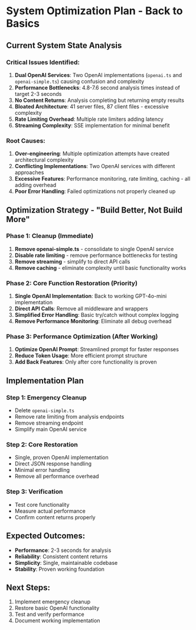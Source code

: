 # System Optimization Plan - Back to Basics

## Current System State Analysis

### Critical Issues Identified:
1. **Dual OpenAI Services**: Two OpenAI implementations (`openai.ts` and `openai-simple.ts`) causing confusion and complexity
2. **Performance Bottlenecks**: 4.8-7.6 second analysis times instead of target 2-3 seconds
3. **No Content Returns**: Analysis completing but returning empty results
4. **Bloated Architecture**: 41 server files, 87 client files - excessive complexity
5. **Rate Limiting Overhead**: Multiple rate limiters adding latency
6. **Streaming Complexity**: SSE implementation for minimal benefit

### Root Causes:
1. **Over-engineering**: Multiple optimization attempts have created architectural complexity
2. **Conflicting Implementations**: Two OpenAI services with different approaches
3. **Excessive Features**: Performance monitoring, rate limiting, caching - all adding overhead
4. **Poor Error Handling**: Failed optimizations not properly cleaned up

## Optimization Strategy - "Build Better, Not Build More"

### Phase 1: Cleanup (Immediate)
1. **Remove openai-simple.ts** - consolidate to single OpenAI service
2. **Disable rate limiting** - remove performance bottlenecks for testing
3. **Remove streaming** - simplify to direct API calls
4. **Remove caching** - eliminate complexity until basic functionality works

### Phase 2: Core Function Restoration (Priority)
1. **Single OpenAI Implementation**: Back to working GPT-4o-mini implementation
2. **Direct API Calls**: Remove all middleware and wrappers
3. **Simplified Error Handling**: Basic try/catch without complex logging
4. **Remove Performance Monitoring**: Eliminate all debug overhead

### Phase 3: Performance Optimization (After Working)
1. **Optimize OpenAI Prompt**: Streamlined prompt for faster responses
2. **Reduce Token Usage**: More efficient prompt structure
3. **Add Back Features**: Only after core functionality is proven

## Implementation Plan

### Step 1: Emergency Cleanup
- Delete `openai-simple.ts`
- Remove rate limiting from analysis endpoints
- Remove streaming endpoint
- Simplify main OpenAI service

### Step 2: Core Restoration
- Single, proven OpenAI implementation
- Direct JSON response handling
- Minimal error handling
- Remove all performance overhead

### Step 3: Verification
- Test core functionality
- Measure actual performance
- Confirm content returns properly

## Expected Outcomes:
- **Performance**: 2-3 seconds for analysis
- **Reliability**: Consistent content returns
- **Simplicity**: Single, maintainable codebase
- **Stability**: Proven working foundation

## Next Steps:
1. Implement emergency cleanup
2. Restore basic OpenAI functionality
3. Test and verify performance
4. Document working implementation
